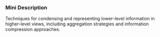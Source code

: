 ### Mini Description

Techniques for condensing and representing lower-level information in higher-level views, including aggregation strategies and information compression approaches.
